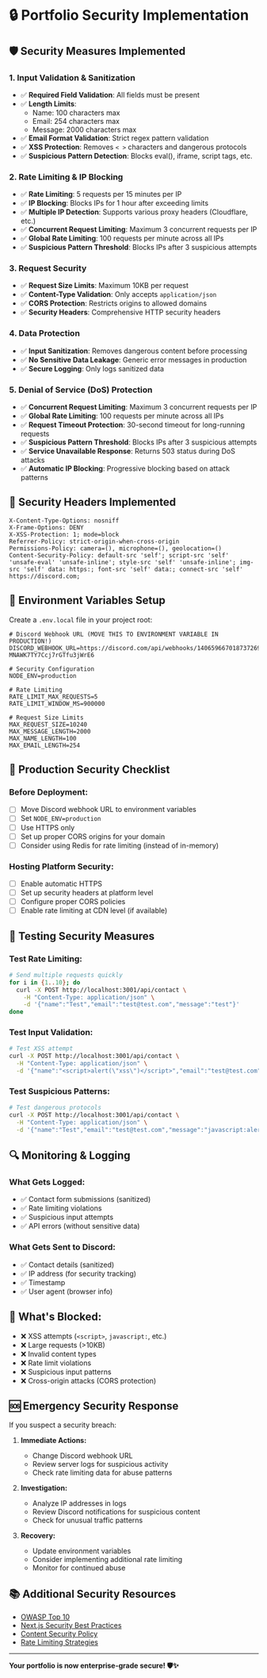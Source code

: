 # 🔒 Portfolio Security Implementation

## 🛡️ **Security Measures Implemented**

### **1. Input Validation & Sanitization**
- ✅ **Required Field Validation**: All fields must be present
- ✅ **Length Limits**: 
  - Name: 100 characters max
  - Email: 254 characters max  
  - Message: 2000 characters max
- ✅ **Email Format Validation**: Strict regex pattern validation
- ✅ **XSS Protection**: Removes `< >` characters and dangerous protocols
- ✅ **Suspicious Pattern Detection**: Blocks eval(), iframe, script tags, etc.

### **2. Rate Limiting & IP Blocking**
- ✅ **Rate Limiting**: 5 requests per 15 minutes per IP
- ✅ **IP Blocking**: Blocks IPs for 1 hour after exceeding limits
- ✅ **Multiple IP Detection**: Supports various proxy headers (Cloudflare, etc.)
- ✅ **Concurrent Request Limiting**: Maximum 3 concurrent requests per IP
- ✅ **Global Rate Limiting**: 100 requests per minute across all IPs
- ✅ **Suspicious Pattern Threshold**: Blocks IPs after 3 suspicious attempts

### **3. Request Security**
- ✅ **Request Size Limits**: Maximum 10KB per request
- ✅ **Content-Type Validation**: Only accepts `application/json`
- ✅ **CORS Protection**: Restricts origins to allowed domains
- ✅ **Security Headers**: Comprehensive HTTP security headers

### **4. Data Protection**
- ✅ **Input Sanitization**: Removes dangerous content before processing
- ✅ **No Sensitive Data Leakage**: Generic error messages in production
- ✅ **Secure Logging**: Only logs sanitized data

### **5. Denial of Service (DoS) Protection**
- ✅ **Concurrent Request Limiting**: Maximum 3 concurrent requests per IP
- ✅ **Global Rate Limiting**: 100 requests per minute across all IPs
- ✅ **Request Timeout Protection**: 30-second timeout for long-running requests
- ✅ **Suspicious Pattern Threshold**: Blocks IPs after 3 suspicious attempts
- ✅ **Service Unavailable Response**: Returns 503 status during DoS attacks
- ✅ **Automatic IP Blocking**: Progressive blocking based on attack patterns

## 🚨 **Security Headers Implemented**

```http
X-Content-Type-Options: nosniff
X-Frame-Options: DENY
X-XSS-Protection: 1; mode=block
Referrer-Policy: strict-origin-when-cross-origin
Permissions-Policy: camera=(), microphone=(), geolocation=()
Content-Security-Policy: default-src 'self'; script-src 'self' 'unsafe-eval' 'unsafe-inline'; style-src 'self' 'unsafe-inline'; img-src 'self' data: https:; font-src 'self' data:; connect-src 'self' https://discord.com;
```

## 🔧 **Environment Variables Setup**

Create a `.env.local` file in your project root:

```env
# Discord Webhook URL (MOVE THIS TO ENVIRONMENT VARIABLE IN PRODUCTION!)
DISCORD_WEBHOOK_URL=https://discord.com/api/webhooks/1406596670187372695/qRad42Y2Z6I5KZ96sPfn3j7CL-MNAWK7TY7Ccj7rGTfu3jWrE6

# Security Configuration
NODE_ENV=production

# Rate Limiting
RATE_LIMIT_MAX_REQUESTS=5
RATE_LIMIT_WINDOW_MS=900000

# Request Size Limits
MAX_REQUEST_SIZE=10240
MAX_MESSAGE_LENGTH=2000
MAX_NAME_LENGTH=100
MAX_EMAIL_LENGTH=254
```

## 🚀 **Production Security Checklist**

### **Before Deployment:**
- [ ] Move Discord webhook URL to environment variables
- [ ] Set `NODE_ENV=production`
- [ ] Use HTTPS only
- [ ] Set up proper CORS origins for your domain
- [ ] Consider using Redis for rate limiting (instead of in-memory)

### **Hosting Platform Security:**
- [ ] Enable automatic HTTPS
- [ ] Set up security headers at platform level
- [ ] Configure proper CORS policies
- [ ] Enable rate limiting at CDN level (if available)

## 🧪 **Testing Security Measures**

### **Test Rate Limiting:**
```bash
# Send multiple requests quickly
for i in {1..10}; do
  curl -X POST http://localhost:3001/api/contact \
    -H "Content-Type: application/json" \
    -d '{"name":"Test","email":"test@test.com","message":"test"}'
done
```

### **Test Input Validation:**
```bash
# Test XSS attempt
curl -X POST http://localhost:3001/api/contact \
  -H "Content-Type: application/json" \
  -d '{"name":"<script>alert(\"xss\")</script>","email":"test@test.com","message":"test"}'
```

### **Test Suspicious Patterns:**
```bash
# Test dangerous protocols
curl -X POST http://localhost:3001/api/contact \
  -H "Content-Type: application/json" \
  -d '{"name":"Test","email":"test@test.com","message":"javascript:alert(\"test\")"}'
```

## 🔍 **Monitoring & Logging**

### **What Gets Logged:**
- ✅ Contact form submissions (sanitized)
- ✅ Rate limiting violations
- ✅ Suspicious input attempts
- ✅ API errors (without sensitive data)

### **What Gets Sent to Discord:**
- ✅ Contact details (sanitized)
- ✅ IP address (for security tracking)
- ✅ Timestamp
- ✅ User agent (browser info)

## 🚫 **What's Blocked:**

- ❌ XSS attempts (`<script>`, `javascript:`, etc.)
- ❌ Large requests (>10KB)
- ❌ Invalid content types
- ❌ Rate limit violations
- ❌ Suspicious input patterns
- ❌ Cross-origin attacks (CORS protection)

## 🆘 **Emergency Security Response**

If you suspect a security breach:

1. **Immediate Actions:**
   - Change Discord webhook URL
   - Review server logs for suspicious activity
   - Check rate limiting data for abuse patterns

2. **Investigation:**
   - Analyze IP addresses in logs
   - Review Discord notifications for suspicious content
   - Check for unusual traffic patterns

3. **Recovery:**
   - Update environment variables
   - Consider implementing additional rate limiting
   - Monitor for continued abuse

## 📚 **Additional Security Resources**

- [OWASP Top 10](https://owasp.org/www-project-top-ten/)
- [Next.js Security Best Practices](https://nextjs.org/docs/advanced-features/security-headers)
- [Content Security Policy](https://developer.mozilla.org/en-US/docs/Web/HTTP/CSP)
- [Rate Limiting Strategies](https://cloud.google.com/architecture/rate-limiting-strategies-techniques)

---

**Your portfolio is now enterprise-grade secure! 🛡️✨**
